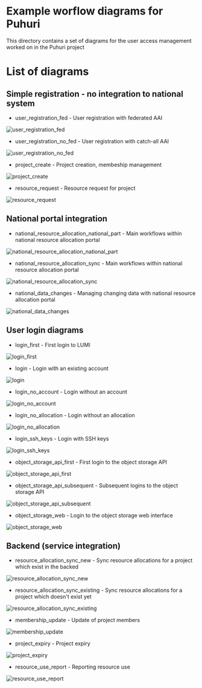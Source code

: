 # Example worflow diagrams for Puhuri

This directory contains a set of diagrams for the user access management worked on in the Puhuri project

# List of diagrams

## Simple registration - no integration to national system

 * user_registration_fed - User registration with federated AAI

![user_registration_fed](https://raw.githubusercontent.com/khappone/puhuri-ideas/master/diagrams/user_registration_fed.png)

 * user_registration_no_fed - User registration with catch-all AAI

![user_registration_no_fed](https://raw.githubusercontent.com/khappone/puhuri-ideas/master/diagrams/user_registration_no_fed.png)

 * project_create - Project creation, membeship management

![project_create](https://raw.githubusercontent.com/khappone/puhuri-ideas/master/diagrams/project_create.png)

 * resource_request - Resource request for project

![resource_request](https://raw.githubusercontent.com/khappone/puhuri-ideas/master/diagrams/resource_request.png)


## National portal integration


 * national_resource_allocation_national_part - Main workflows within national resource allocation portal

![national_resource_allocation_national_part](https://raw.githubusercontent.com/khappone/puhuri-ideas/master/diagrams/national_resource_allocation_national_part.png)

 * national_resource_allocation_sync - Main workflows within national resource allocation portal

![national_resource_allocation_sync](https://raw.githubusercontent.com/khappone/puhuri-ideas/master/diagrams/national_resource_allocation_sync.png)

 * national_data_changes - Managing changing data with national resource allocation portal

![national_data_changes](https://raw.githubusercontent.com/khappone/puhuri-ideas/master/diagrams/national_data_changes.png)


## User login diagrams

 * login_first - First login to LUMI

![login_first](https://raw.githubusercontent.com/khappone/puhuri-ideas/master/diagrams/login_first.png)

 * login - Login with an existing account

![login](https://raw.githubusercontent.com/khappone/puhuri-ideas/master/diagrams/login.png)

 * login_no_account - Login without an account

![login_no_account](https://raw.githubusercontent.com/khappone/puhuri-ideas/master/diagrams/login_no_account.png)

 * login_no_allocation - Login without an allocation

![login_no_allocation](https://raw.githubusercontent.com/khappone/puhuri-ideas/master/diagrams/login_no_allocation.png)

 * login_ssh_keys - Login with SSH keys

![login_ssh_keys](https://raw.githubusercontent.com/khappone/puhuri-ideas/master/diagrams/login_ssh_keys.png)

* object_storage_api_first - First login to the object storage API

![object_storage_api_first](https://raw.githubusercontent.com/khappone/puhuri-ideas/master/diagrams/object_storage_api_first.png)

* object_storage_api_subsequent - Subsequent logins to the object storage API

![object_storage_api_subsequent](https://raw.githubusercontent.com/khappone/puhuri-ideas/master/diagrams/object_storage_api_subsequent.png)

* object_storage_web - Login to the object storage web interface

![object_storage_web](https://raw.githubusercontent.com/khappone/puhuri-ideas/master/diagrams/object_storage_web.png)

## Backend (service integration)
 * resource_allocation_sync_new - Sync resource allocations for a project which exist in the backed

![resource_allocation_sync_new](https://raw.githubusercontent.com/khappone/puhuri-ideas/master/diagrams/resource_allocation_sync_new.png)

 * resource_allocation_sync_existing - Sync resource allocations for a project which doesn't exist yet

![resource_allocation_sync_existing](https://raw.githubusercontent.com/khappone/puhuri-ideas/master/diagrams/resource_allocation_sync_existing.png)

 * membership_update - Update of project members

![membership_update](https://raw.githubusercontent.com/khappone/puhuri-ideas/master/diagrams/membership_update.png)

 * project_expiry - Project expiry

![project_expiry](https://raw.githubusercontent.com/khappone/puhuri-ideas/master/diagrams/project_expiry.png)

 * resource_use_report - Reporting resource use

![resource_use_report](https://raw.githubusercontent.com/khappone/puhuri-ideas/master/diagrams/resource_use_report.png)

